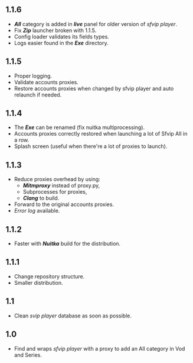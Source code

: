## 1.1.6
* ***All*** category is added in ***live*** panel for older version of _sfvip player_.
* Fix ***Zip*** launcher broken with 1.1.5.
* Config loader validates its fields types.
* Logs easier found in the ***Exe*** directory.

## 1.1.5
* Proper logging.
* Validate accounts proxies.
* Restore accounts proxies when changed by sfvip player 
  and auto relaunch if needed.

## 1.1.4
* The ***Exe*** can be renamed (fix nuitka multiprocessing).
* Accounts proxies correctly restored when launching a lot of Sfvip All in a row.
* Splash screen (useful when there're a lot of proxies to launch).

## 1.1.3
* Reduce proxies overhead by using:
    - ***Mitmproxy*** instead of proxy.py,
    - Subprocesses for proxies,
    - ***Clang*** to build.
* Forward to the original accounts proxies.
* _Error log_ available.

## 1.1.2
* Faster with ***Nuitka*** build for the distribution.

## 1.1.1
* Change repository structure.
* Smaller distribution.

## 1.1
* Clean _svip player_ database as soon as possible.

## 1.0
* Find and wraps _sfvip player_ with a proxy to add an All category in Vod and Series.
